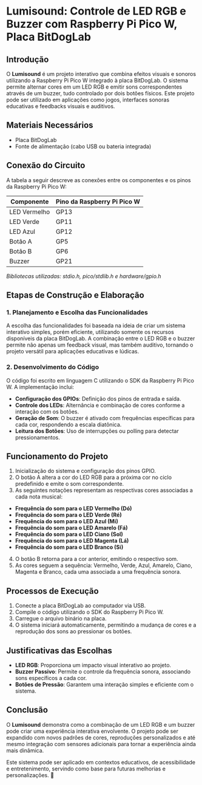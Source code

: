 # **Lumisound: Controle de LED RGB e Buzzer com Raspberry Pi Pico W, Placa BitDogLab**

## **Introdução**
O **Lumisound** é um projeto interativo que combina efeitos visuais e sonoros utilizando a Raspberry Pi Pico W integrado à placa BitDogLab. O sistema permite alternar cores em um LED RGB e emitir sons correspondentes através de um buzzer, tudo controlado por dois botões físicos. Este projeto pode ser utilizado em aplicações como jogos, interfaces sonoras educativas e feedbacks visuais e auditivos.

## **Materiais Necessários**
- Placa BitDogLab
- Fonte de alimentação (cabo USB ou bateria integrada)

## **Conexão do Circuito**
A tabela a seguir descreve as conexões entre os componentes e os pinos da Raspberry Pi Pico W:

| Componente  | Pino da Raspberry Pi Pico W |
|------------|---------------------------|
| LED Vermelho | GP13 |
| LED Verde | GP11 |
| LED Azul | GP12 |
| Botão A | GP5 |
| Botão B | GP6 |
| Buzzer | GP21 |

*Bibliotecas utilizadas: stdio.h, pico/stdlib.h e hardware/gpio.h*

## **Etapas de Construção e Elaboração**
### **1. Planejamento e Escolha das Funcionalidades**
A escolha das funcionalidades foi baseada na ideia de criar um sistema interativo simples, porém eficiente, utilizando somente os recursos disponíveis da placa BitDogLab. A combinação entre o LED RGB e o buzzer permite não apenas um feedback visual, mas também auditivo, tornando o projeto versátil para aplicações educativas e lúdicas.

### **2. Desenvolvimento do Código**
O código foi escrito em linguagem C utilizando o SDK da Raspberry Pi Pico W. A implementação inclui:
- **Configuração dos GPIOs**: Definição dos pinos de entrada e saída.
- **Controle dos LEDs**: Alternância e combinação de cores conforme a interação com os botões.
- **Geração de Som**: O buzzer é ativado com frequências específicas para cada cor, respondendo a escala diatônica.
- **Leitura dos Botões**: Uso de interrupções ou polling para detectar pressionamentos.

## **Funcionamento do Projeto**
1. Inicialização do sistema e configuração dos pinos GPIO.
2. O botão A altera a cor do LED RGB para a próxima cor no ciclo predefinido e emite o som correspondente.
3. As seguintes notações representam as respectivas cores associadas a cada nota musical:

- **Frequência do som para o LED Vermelho (Dó)**
- **Frequência do som para o LED Verde (Ré)**
- **Frequência do som para o LED Azul (Mi)**
- **Frequência do som para o LED Amarelo (Fá)**
- **Frequência do som para o LED Ciano (Sol)**
- **Frequência do som para o LED Magenta (Lá)**
- **Frequência do som para o LED Branco (Si)**

4. O botão B retorna para a cor anterior, emitindo o respectivo som.
5. As cores seguem a sequência: Vermelho, Verde, Azul, Amarelo, Ciano, Magenta e Branco, cada uma associada a uma frequência sonora.

## **Processos de Execução**
1. Conecte a placa BitDogLab ao computador via USB.
2. Compile o código utilizando o SDK do Raspberry Pi Pico W.
3. Carregue o arquivo binário na placa.
4. O sistema iniciará automaticamente, permitindo a mudança de cores e a reprodução dos sons ao pressionar os botões.

## **Justificativas das Escolhas**
- **LED RGB**: Proporciona um impacto visual interativo ao projeto.
- **Buzzer Passivo**: Permite o controle da frequência sonora, associando sons específicos a cada cor.
- **Botões de Pressão**: Garantem uma interação simples e eficiente com o sistema.

## **Conclusão**
O **Lumisound** demonstra como a combinação de um LED RGB e um buzzer pode criar uma experiência interativa envolvente. O projeto pode ser expandido com novos padrões de cores, reproduções personalizados e até mesmo integração com sensores adicionais para tornar a experiência ainda mais dinâmica.

Este sistema pode ser aplicado em contextos educativos, de acessibilidade e entretenimento, servindo como base para futuras melhorias e personalizações. 🚀

